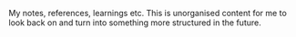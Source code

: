 My notes, references, learnings etc.
This is unorganised content for me to look back on and turn into something more structured in the future.
